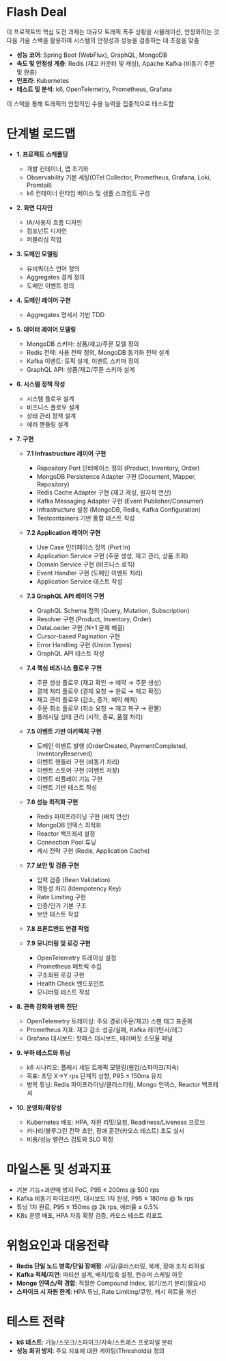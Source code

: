 # Flash Deal

이 프로젝트의 핵심 도전 과제는 대규모 트래픽 폭주 상황을 시뮬레이션, 안정화하는 것<br>
다음 기술 스택을 활용하여 시스템의 안정성과 성능을 검증하는 데 초점을 맞춤

- **성능 코어**: Spring Boot (WebFlux), GraphQL, MongoDB<br>
- **속도 및 안정성 계층**: Redis (재고 카운터 및 캐싱), Apache Kafka (비동기 주문 및 완충)<br>
- **인프라**: Kubernetes<br>
- **테스트 및 분석**: k6, OpenTelemetry, Prometheus, Grafana

이 스택을 통해 트래픽의 안정적인 수용 능력을 집중적으로 테스트함

# 단계별 로드맵
- **1. 프로젝트 스캐폴딩**
  - 개발 컨테이너, 앱 초기화
  - Observability 기본 세팅(OTel Collector, Prometheus, Grafana, Loki, Promtail)
  - k6 컨테이너 런타임 베이스 및 샘플 스크립트 구성

- **2. 화면 디자인**
  - IA/사용자 흐름 디자인
  - 컴포넌트 디자인
  - 퍼블리싱 작업

- **3. 도메인 모델링**
  - 유비쿼터스 언어 정의
  - Aggregates 경계 정의
  - 도메인 이벤트 정의

- **4. 도메인 레이어 구현**
  - Aggregates 명세서 기반 TDD

- **5. 데이터 레이어 모델링**
  - MongoDB 스키마: 상품/재고/주문 모델 정의
  - Redis 전략: 사용 전략 정의, MongoDB 동기화 전략 설계
  - Kafka 이벤트: 토픽 설계, 이벤트 스키마 정의
  - GraphQL API: 상품/재고/주문 스키마 설계
  
- **6. 시스템 정책 작성**
  - 시스템 플로우 설계
  - 비즈니스 플로우 설계
  - 상태 관리 정책 설계
  - 에러 핸들링 설계

- **7. 구현**
  - **7.1 Infrastructure 레이어 구현**
    - Repository Port 인터페이스 정의 (Product, Inventory, Order)
    - MongoDB Persistence Adapter 구현 (Document, Mapper, Repository)
    - Redis Cache Adapter 구현 (재고 캐싱, 원자적 연산)
    - Kafka Messaging Adapter 구현 (Event Publisher/Consumer)
    - Infrastructure 설정 (MongoDB, Redis, Kafka Configuration)
    - Testcontainers 기반 통합 테스트 작성
  
  - **7.2 Application 레이어 구현**
    - Use Case 인터페이스 정의 (Port In)
    - Application Service 구현 (주문 생성, 재고 관리, 상품 조회)
    - Domain Service 구현 (비즈니스 로직)
    - Event Handler 구현 (도메인 이벤트 처리)
    - Application Service 테스트 작성
  
  - **7.3 GraphQL API 레이어 구현**
    - GraphQL Schema 정의 (Query, Mutation, Subscription)
    - Resolver 구현 (Product, Inventory, Order)
    - DataLoader 구현 (N+1 문제 해결)
    - Cursor-based Pagination 구현
    - Error Handling 구현 (Union Types)
    - GraphQL API 테스트 작성
  
  - **7.4 핵심 비즈니스 플로우 구현**
    - 주문 생성 플로우 (재고 확인 → 예약 → 주문 생성)
    - 결제 처리 플로우 (결제 요청 → 완료 → 재고 확정)
    - 재고 관리 플로우 (감소, 증가, 예약 해제)
    - 주문 취소 플로우 (취소 요청 → 재고 복구 → 환불)
    - 플래시딜 상태 관리 (시작, 종료, 품절 처리)
  
  - **7.5 이벤트 기반 아키텍처 구현**
    - 도메인 이벤트 발행 (OrderCreated, PaymentCompleted, InventoryReserved)
    - 이벤트 핸들러 구현 (비동기 처리)
    - 이벤트 스토어 구현 (이벤트 저장)
    - 이벤트 리플레이 기능 구현
    - 이벤트 기반 테스트 작성
  
  - **7.6 성능 최적화 구현**
    - Redis 파이프라이닝 구현 (배치 연산)
    - MongoDB 인덱스 최적화
    - Reactor 백프레셔 설정
    - Connection Pool 튜닝
    - 캐시 전략 구현 (Redis, Application Cache)
  
  - **7.7 보안 및 검증 구현**
    - 입력 검증 (Bean Validation)
    - 멱등성 처리 (Idempotency Key)
    - Rate Limiting 구현
    - 인증/인가 기본 구조
    - 보안 테스트 작성
  
  - **7.8 프론트엔드 연결 작업**
  
  - **7.9 모니터링 및 로깅 구현**
    - OpenTelemetry 트레이싱 설정
    - Prometheus 메트릭 수집
    - 구조화된 로깅 구현
    - Health Check 엔드포인트
    - 모니터링 테스트 작성

- **8. 관측 강화와 병목 진단**
  - OpenTelemetry 트레이싱: 주요 경로(주문/재고) 스팬 태그 표준화
  - Prometheus 지표: 재고 감소 성공/실패, Kafka 레이턴시/레그
  - Grafana 대시보드: 핫패스 대시보드, 에러버짓 소모율 패널

- **9. 부하 테스트와 튜닝**
  - k6 시나리오: 플래시 세일 트래픽 모델링(웜업/스파이크/지속)
  - 목표: 초당 X→Y rps 단계적 상향, P95 ≤ 150ms 유지
  - 병목 튜닝: Redis 파이프라이닝/클러스터링, Mongo 인덱스, Reactor 백프레셔

- **10. 운영화/확장성**
  - Kubernetes 배포: HPA, 자원 리밋/요청, Readiness/Liveness 프로브
  - 카나리/블루그린 전략 초안, 장애 훈련(카오스 테스트) 초도 실시
  - 비용/성능 밸런스 검토와 SLO 확정

# 마일스톤 및 성과지표
- 기본 기능+과판매 방지 PoC, P95 ≤ 200ms @ 500 rps
- Kafka 비동기 파이프라인, 대시보드 1차 완성, P95 ≤ 180ms @ 1k rps
- 튜닝 1차 완료, P95 ≤ 150ms @ 2k rps, 에러율 ≤ 0.5%
- K8s 운영 배포, HPA 자동 확장 검증, 카오스 테스트 리포트

# 위험요인과 대응전략
- **Redis 단일 노드 병목/단일 장애점**: 샤딩/클러스터링, 복제, 장애 조치 리허설
- **Kafka 적체/지연**: 파티션 설계, 배치/압축 설정, 컨슈머 스케일 아웃
- **Mongo 인덱스/락 경합**: 적절한 Compound Index, 읽기/쓰기 분리(필요시)
- **스파이크 시 자원 한계**: HPA 튜닝, Rate Limiting/큐잉, 캐시 히트율 개선

# 테스트 전략
- **k6 테스트**: 기능/스모크/스파이크/지속/스트레스 프로파일 분리
- **성능 회귀 방지**: 주요 지표에 대한 게이팅(Thresholds) 정의